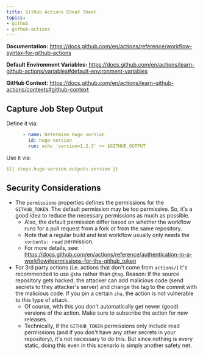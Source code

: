 ```yaml
---
title: GitHub Actions Cheat Sheet
topics:
- github
- github-actions
---
```


**Documentation:** <https://docs.github.com/en/actions/reference/workflow-syntax-for-github-actions>

**Default Environment Variables:** <https://docs.github.com/en/actions/learn-github-actions/variables#default-environment-variables>

**GitHub Context:** <https://docs.github.com/en/actions/learn-github-actions/contexts#github-context>

## Capture Job Step Output

Define it via:

```yaml
      - name: Determine Hugo version
        id: hugo-version
        run: echo 'version=1.2.3' >> $GITHUB_OUTPUT
```

Use it via:

```yaml
${{ steps.hugo-version.outputs.version }}
```

## Security Considerations

* The `permissions` properties defines the permissions for the `GITHUB_TOKEN`. The default permission may be too permissive. So, it's a good idea to reduce the necessary permissions as much as possible.
  * Also, the default permission differ based on whether the workflow runs for a pull request from a fork or from the same repository.
  * Note that a regular build and test workflow usually only needs the `contents: read` permission.
  * For more details, see: <https://docs.github.com/en/actions/reference/authentication-in-a-workflow#permissions-for-the-github_token>
* For 3rd party actions (i.e. actions that don't come from `actions/`) it's recommended to use `@sha` rather than `@tag`. Reason: If the source repository gets hacked, the attacker can add malicious code (send secrets to they attacker's server) and change the tag to the commit with the malicious code. If you pin a certain `sha`, the action is not vulnerable to this type of attack.
  * Of course, with this you don't automatically get newer (good) versions of the action. Make sure to subscribe the action for new releases.
  * Technically, if the `GITHUB_TOKEN` permissions only include read permissions (and if you don't have any other secrets in your repository), it's not necessary to do this. But since nothing is every static, doing this even in this scenario is simply another safety net.
